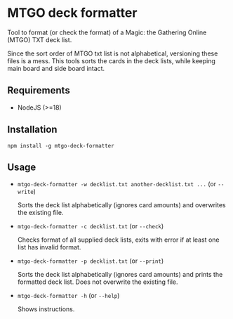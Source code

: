 # MTGO deck formatter
Tool to format (or check the format) of a Magic: the Gathering Online (MTGO) TXT deck list.

Since the sort order of MTGO txt list is not alphabetical, versioning these files is a mess.
This tools sorts the cards in the deck lists, while keeping main board and side board intact.

## Requirements
- NodeJS (>=18)

## Installation
`npm install -g mtgo-deck-formatter`

## Usage
- `mtgo-deck-formatter -w decklist.txt another-decklist.txt ...` (or `--write`)
  
  Sorts the deck list alphabetically (ignores card amounts) and overwrites the existing file.
  

- `mtgo-deck-formatter -c decklist.txt` (or `--check`)
  
  Checks format of all supplied deck lists, exits with error if at least one list has invalid format.


- `mtgo-deck-formatter -p decklist.txt` (or `--print`)

  Sorts the deck list alphabetically (ignores card amounts) and prints the formatted deck list.
  Does not overwrite the existing file.


- `mtgo-deck-formatter -h` (or `--help`)
 
  Shows instructions.
